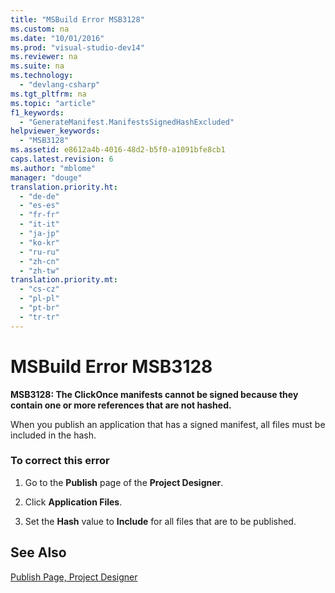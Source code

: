 ```yaml
---
title: "MSBuild Error MSB3128"
ms.custom: na
ms.date: "10/01/2016"
ms.prod: "visual-studio-dev14"
ms.reviewer: na
ms.suite: na
ms.technology: 
  - "devlang-csharp"
ms.tgt_pltfrm: na
ms.topic: "article"
f1_keywords: 
  - "GenerateManifest.ManifestsSignedHashExcluded"
helpviewer_keywords: 
  - "MSB3128"
ms.assetid: e8612a4b-4016-48d2-b5f0-a1091bfe8cb1
caps.latest.revision: 6
ms.author: "mblome"
manager: "douge"
translation.priority.ht: 
  - "de-de"
  - "es-es"
  - "fr-fr"
  - "it-it"
  - "ja-jp"
  - "ko-kr"
  - "ru-ru"
  - "zh-cn"
  - "zh-tw"
translation.priority.mt: 
  - "cs-cz"
  - "pl-pl"
  - "pt-br"
  - "tr-tr"
---
```

# MSBuild Error MSB3128
**MSB3128: The ClickOnce manifests cannot be signed because they contain one or more references that are not hashed.**  
  
 When you publish an application that has a signed manifest, all files must be included in the hash.  
  
### To correct this error  
  
1.  Go to the **Publish** page of the **Project Designer**.  
  
2.  Click **Application Files**.  
  
3.  Set the **Hash** value to **Include** for all files that are to be published.  
  
## See Also  
 [Publish Page, Project Designer](../VS_IDE/publish-page--project-designer.md)
